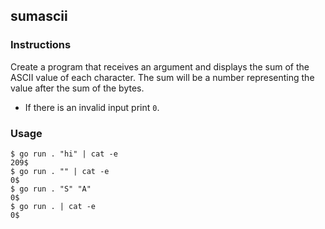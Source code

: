 ## sumascii

### Instructions

Create a program that receives an argument and displays the sum of the ASCII value of each character. The sum will be a number representing the value after the sum of the bytes. 

- If there is an invalid input print `0`.

### Usage

```console
$ go run . "hi" | cat -e
209$
$ go run . "" | cat -e
0$
$ go run . "S" "A"
0$
$ go run . | cat -e
0$
```
